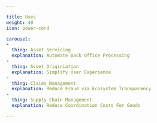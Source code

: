 ```yaml
---

title: Uses
weight: 40
icon: power-cord

carousel:
-
  thing: Asset Servicing
  explanation: Automate Back Office Processing
-
  thing: Asset Originiation
  explanation: Simplify User Experience
-
  thing: Claims Management
  explanation: Reduce Fraud via Ecosystem Transparency
-
  thing: Supply Chain Management
  explanation: Reduce Coordination Costs For Goods

---
```

